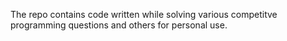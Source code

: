 The repo contains code written while solving various competitve programming questions and others for personal use.
